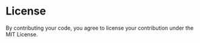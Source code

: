 # License

By contributing your code, you agree to license your contribution under the MIT License.
